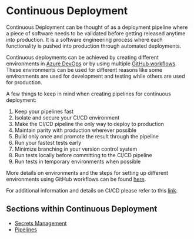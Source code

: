# Continuous Deployment

Continuous Deployment can be thought of as a deployment pipeline where a piece of software needs to be validated before getting released anytime into production. It is a software engineering process where each functionality is pushed into production through automated deployments.

Continuous deployments can be achieved by creating different environments in [Azure DevOps](https://docs.microsoft.com/en-us/aspnet/core/azure/devops/cicd) or by using multiple [GitHub workflows](https://docs.github.com/en/actions/configuring-and-managing-workflows/configuring-a-workflow). These environments can be used for different reasons like some environments are used for development and testing while others are used for production.

A few things to keep in mind when creating pipelines for continuous deployment:

1. Keep your pipelines fast
1. Isolate and secure your CI/CD environment
1. Make the CI/CD pipeline the only way to deploy to production
1. Maintain parity with production wherever possible
1. Build only once and promote the result through the pipeline
1. Run your fastest tests early
1. Minimize branching in your version control system
1. Run tests locally before committing to the CI/CD pipeline
1. Run tests in temporary environments when possible

More details on environments and the steps for setting up different environments using GitHub workflows can be found [here](../continuous-deployment/pipelines/recipes/github-workflows/workflow-per-environment.md).

For additional information and details on CI/CD please refer to this [link](../continuous-integration/CICD.md).

## Sections within Continuous Deployment

* [Secrets Management](secrets-management/readme.md)
* [Pipelines](pipelines/readme.md)
